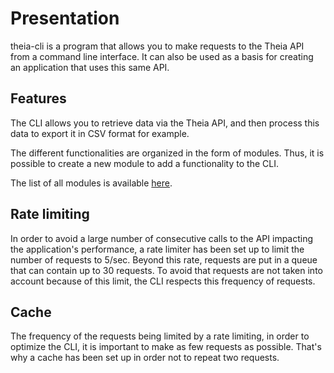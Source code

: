 # Presentation

theia-cli is a program that allows you to make requests to the Theia API from a command line interface. It can also be used as a basis for creating an application that uses this same API.

## Features

The CLI allows you to retrieve data via the Theia API, and then process this data to export it in CSV format for example.

The different functionalities are organized in the form of modules. Thus, it is possible to create a new module to add a functionality to the CLI.

The list of all modules is available [here](./modules.md).

## Rate limiting

In order to avoid a large number of consecutive calls to the API impacting the application's performance, a rate limiter has been set up to limit the number of requests to 5/sec. Beyond this rate, requests are put in a queue that can contain up to 30 requests. To avoid that requests are not taken into account because of this limit, the CLI respects this frequency of requests.

## Cache


The frequency of the requests being limited by a rate limiting, in order to optimize the CLI, it is important to make as few requests as possible. That's why a cache has been set up in order not to repeat two requests.

